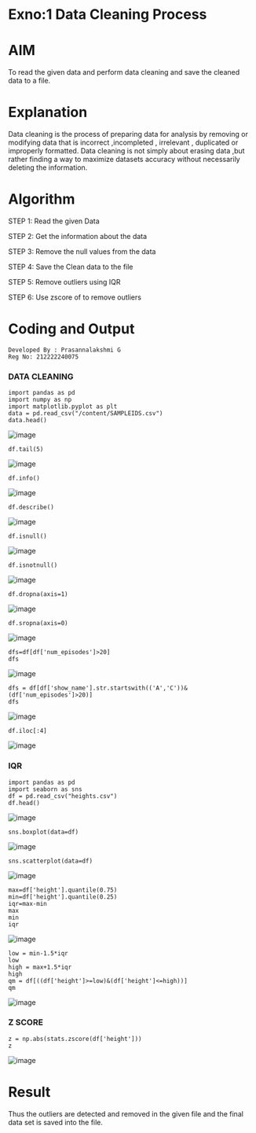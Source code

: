 # Exno:1  Data Cleaning Process

# AIM
To read the given data and perform data cleaning and save the cleaned data to a file.

# Explanation
Data cleaning is the process of preparing data for analysis by removing or modifying data that is incorrect ,incompleted , irrelevant , duplicated or improperly formatted. Data cleaning is not simply about erasing data ,but rather finding a way to maximize datasets accuracy without necessarily deleting the information.

# Algorithm
STEP 1: Read the given Data

STEP 2: Get the information about the data

STEP 3: Remove the null values from the data

STEP 4: Save the Clean data to the file

STEP 5: Remove outliers using IQR

STEP 6: Use zscore of to remove outliers

# Coding and Output
```
Developed By : Prasannalakshmi G
Reg No: 212222240075
```
### DATA CLEANING
```
import pandas as pd
import numpy as np
import matplotlib.pyplot as plt
data = pd.read_csv("/content/SAMPLEIDS.csv")
data.head()
```
![image](https://github.com/Prasannalakshmiganesan/exno1/assets/118610231/9b7277b9-d81d-429a-a4ae-8857adc5bfde)


```
df.tail(5)
```
![image](https://github.com/Prasannalakshmiganesan/exno1/assets/118610231/6013156a-abaa-462a-89b7-11f1340c4321)

```
df.info()
```
![image](https://github.com/Prasannalakshmiganesan/exno1/assets/118610231/255de48d-3de0-488a-9e7e-8fd396d52097)

```
df.describe()
```
![image](https://github.com/Prasannalakshmiganesan/exno1/assets/118610231/2a711358-2dec-4e57-ad25-d85a4c7dfb90)

```
df.isnull()
```
![image](https://github.com/Prasannalakshmiganesan/exno1/assets/118610231/7844d1be-4a82-483d-a670-400467d2c971)

```
df.isnotnull()
```
![image](https://github.com/Prasannalakshmiganesan/exno1/assets/118610231/b43b7b1c-28aa-48e1-993d-f172e015ac72)

```
df.dropna(axis=1)
```
![image](https://github.com/Prasannalakshmiganesan/exno1/assets/118610231/c9fb651e-9556-4c13-a724-006c01bebdc7)

```
df.sropna(axis=0)
```
![image](https://github.com/Prasannalakshmiganesan/exno1/assets/118610231/a3b7f55e-44b9-43d1-9b3e-5d242b3a5528)

```
dfs=df[df['num_episodes']>20]
dfs
```
![image](https://github.com/Prasannalakshmiganesan/exno1/assets/118610231/da9df13b-a077-461d-9f38-6ac288cdc138)

```
dfs = df[df['show_name'].str.startswith(('A','C'))&(df['num_episodes']>20)]
dfs
```
![image](https://github.com/Prasannalakshmiganesan/exno1/assets/118610231/370c97a9-28e9-43b4-8eda-1f3f8c5a8ec6)

```
df.iloc[:4]
```
![image](https://github.com/Prasannalakshmiganesan/exno1/assets/118610231/9c2f288f-6d63-4d93-87f7-14bbedaf2750)

### IQR

```
import pandas as pd
import seaborn as sns
df = pd.read_csv("heights.csv")
df.head()
```
![image](https://github.com/Prasannalakshmiganesan/exno1/assets/118610231/505fb4f2-a4e1-4305-bc94-66f0ec7286a0)

```
sns.boxplot(data=df)
```
![image](https://github.com/Prasannalakshmiganesan/exno1/assets/118610231/e60d8a26-2e8f-4f70-b76b-957461597c00)

```
sns.scatterplot(data=df)
```
![image](https://github.com/Prasannalakshmiganesan/exno1/assets/118610231/40f75695-6059-4663-8668-60fcac94727d)

```
max=df['height'].quantile(0.75)
min=df['height'].quantile(0.25)
iqr=max-min
max
min
iqr
```
![image](https://github.com/Prasannalakshmiganesan/exno1/assets/118610231/d94d870a-4f29-4d14-88a4-29a3bfa4921d)

```
low = min-1.5*iqr
low
high = max+1.5*iqr
high
qm = df[((df['height']>=low)&(df['height']<=high))]
qm
```
![image](https://github.com/Prasannalakshmiganesan/exno1/assets/118610231/3003a8d0-4aca-4373-99f9-e3ba2d859f69)

### Z SCORE
```
z = np.abs(stats.zscore(df['height']))
z
```
![image](https://github.com/Prasannalakshmiganesan/exno1/assets/118610231/1ac9750a-993d-43c9-9e2e-a79efe547cf5)


# Result

Thus the outliers are detected and removed in the given file and the final data set is saved into the file.
